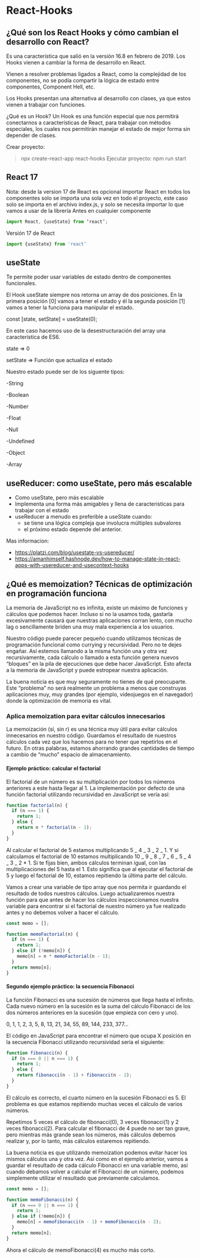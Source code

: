 # React-Hooks

## ¿Qué son los React Hooks y cómo cambian el desarrollo con React?

Es una característica que salió en la versión 16.8 en febrero de 2019.
Los Hooks vienen a cambiar la forma de desarrollo en React.

Vienen a resolver problemas ligados a React, como la complejidad de los componentes, no se podía compartir la lógica de estado entre componentes, Component Hell, etc.

Los Hooks presentan una alternativa al desarrollo con clases, ya que estos vienen a trabajar con funciones.

¿Qué es un Hook?
Un Hook es una función especial que nos permitirá conectarnos a características de React, para trabajar con métodos especiales, los cuales nos permitirán manejar el estado de mejor forma sin depender de clases.

Crear proyecto:

> npx create-react-app react-hooks
> Ejecutar proyecto:
> npm run start

## React 17

Nota: desde la version 17 de React es opcional importar React en todos los componentes solo se importa una sola vez en todo el proyecto, este caso solo se importa en el archivo index.js, y solo se necesita importar lo que vamos a usar de la librería
Antes en cualquier componente

```js
import React, {useState} from ‘react’;
```

Versión 17 de React

```js
import {useState} from 'react’
```

## useState

Te permite poder usar variables de estado dentro de componentes funcionales.

El Hook useState siempre nos retorna un array de dos posiciones. En la primera posición [0] vamos a tener el estado y él la segunda posición [1] vamos a tener la funciona para manipular el estado.

const [state, setState] = useState(0);

En este caso hacemos uso de la desestructuración del array una característica de ES6.

state ⇒ 0

setState ⇒ Función que actualiza el estado

Nuestro estado puede ser de los siguente tipos:

-String

-Boolean

-Number

-Float

-Null

-Undefined

-Object

-Array

## useReducer: como useState, pero más escalable

- Como useState, pero más escalable
- Implementa una forma más amigables y llena de caracteristicas para trabajar con el estado
- useReducer a menudo es preferible a useState cuando:
  - se tiene una lógica compleja que involucra múltiples subvalores
  - el próximo estado depende del anterior.

Mas informacion:

- https://platzi.com/blog/usestate-vs-usereducer/
- https://amanhimself.hashnode.dev/how-to-manage-state-in-react-apps-with-usereducer-and-usecontext-hooks

## ¿Qué es memoization? Técnicas de optimización en programación funciona

La memoria de JavaScript no es infinita, existe un máximo de funciones y cálculos que podemos hacer. Incluso si no la usamos toda, gastarla excesivamente causará que nuestras aplicaciones corran lento, con mucho lag o sencillamente briden una muy mala experiencia a los usuarios.

Nuestro código puede parecer pequeño cuando utilizamos técnicas de programación funcional como currying y recursividad. Pero no te dejes engañar. Así estemos llamando a la misma función una y otra vez recursivamente, cada cálculo o llamado a esta función genera nuevos “bloques” en la pila de ejecuciones que debe hacer JavaScript. Esto afecta a la memoria de JavaScript y puede estropear nuestra aplicación.

La buena noticia es que muy seguramente no tienes de qué preocuparte. Este “problema” no será realmente un problema a menos que construyas aplicaciones muy, muy grandes (por ejemplo, videojuegos en el navegador) donde la optimización de memoria es vital.

### Aplica memoization para evitar cálculos innecesarios

La memoización (sí, sin r) es una técnica muy útil para evitar cálculos innecesarios en nuestro código. Guardamos el resultado de nuestros cálculos cada vez que los hacemos para no tener que repetirlos en el futuro. En otras palabras, estamos ahorrando grandes cantidades de tiempo a cambio de “mucho” espacio de almacenamiento.

#### Ejemplo práctico: calcular el factorial

El factorial de un número es su multiplicación por todos los números anteriores a este hasta llegar al 1. La implementación por defecto de una función factorial utilizando recursividad en JavaScript se vería así:

```js
function factorial(n) {
  if (n === 1) {
    return 1;
  } else {
    return n * factorial(n - 1);
  }
}
```

Al calcular el factorial de 5 estamos multiplicando 5 _ 4 _ 3 _ 2 _ 1. Y si calculamos el factorial de 10 estamos multiplicando 10 _ 9 _ 8 _ 7 _ 6 _ 5 _ 4 _ 3 _ 2 \* 1. Si te fijas bien, ambos cálculos terminan igual, con las multiplicaciones del 5 hasta el 1. Esto significa que al ejecutar el factorial de 5 y luego el factorial de 10, estamos repitiendo la última parte del cálculo.

Vamos a crear una variable de tipo array que nos permita ir guardando el resultado de todos nuestros cálculos. Luego actualizaremos nuestra función para que antes de hacer los cálculos inspeccionamos nuestra variable para encontrar si el factorial de nuestro número ya fue realizado antes y no debemos volver a hacer el cálculo.

```js
const memo = [];

function memoFactorial(n) {
  if (n === 1) {
    return 1;
  } else if (!memo[n]) {
    memo[n] = n * memoFactorial(n - 1);
  }
  return memo[n];
}
```

#### Segundo ejemplo práctico: la secuencia Fibonacci

La función Fibonacci es una sucesión de números que llega hasta el infinito. Cada nuevo número en la sucesión es la suma del cálculo Fibonacci de los dos números anteriores en la sucesión (que empieza con cero y uno).

0, 1, 1, 2, 3, 5, 8, 13, 21, 34, 55, 89, 144, 233, 377...

El código en JavaScript para encontrar el número que ocupa X posición en la secuencia Fibonacci utilizando recursividad sería el siguiente:

```js
function fibonacci(n) {
  if (n === 0 || n === 1) {
    return 1;
  } else {
    return fibonacci(n - 1) + fibonacci(n - 2);
  }
}
```

El cálculo es correcto, el cuarto número en la sucesión Fibonacci es 5. El problema es que estamos repitiendo muchas veces el cálculo de varios números.

Repetimos 5 veces el cálculo de fibonacci(0), 3 veces fibonacci(1) y 2 veces fibonacci(2). Para calcular el fibonacci de 4 puede no ser tan grave, pero mientras más grande sean los números, más cálculos debemos realizar y, por lo tanto, más cálculos estaremos repitiendo.

La buena noticia es que utilizando memoization podemos evitar hacer los mismos cálculos una y otra vez. Así como en el ejemplo anterior, vamos a guardar el resultado de cada cálculo Fibonacci en una variable memo, así cuando debamos volver a calcular el Fibonacci de un número, podemos simplemente utilizar el resultado que previamente calculamos.

```js
const memo = [];

function memoFibonacci(n) {
  if (n === 0 || n === 1) {
    return 1;
  } else if (!memo[n]) {
    memo[n] = memoFibonacci(n - 1) + memoFibonacci(n - 2);
  }
  return memo[n];
}
```
Ahora el cálculo de memoFibonacci(4) es mucho más corto.

